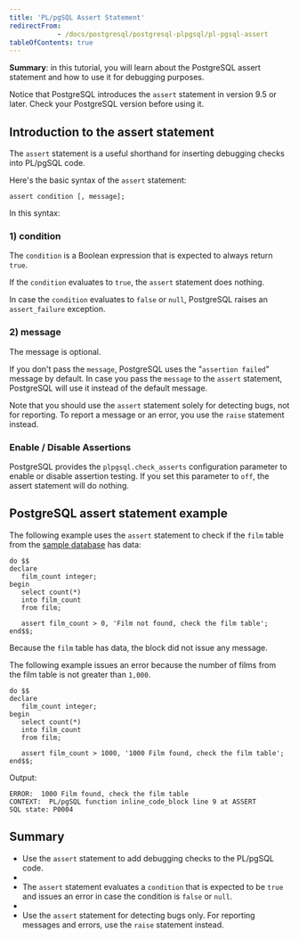 ```yaml
---
title: 'PL/pgSQL Assert Statement'
redirectFrom: 
            - /docs/postgresql/postgresql-plpgsql/pl-pgsql-assert
tableOfContents: true
---
```



**Summary**: in this tutorial, you will learn about the PostgreSQL assert statement and how to use it for debugging purposes.

Notice that PostgreSQL introduces the `assert` statement in version 9.5 or later. Check your PostgreSQL version before using it.

## Introduction to the assert statement

The `assert` statement is a useful shorthand for inserting debugging checks into PL/pgSQL code.

Here's the basic syntax of the `assert` statement:

```
assert condition [, message];
```

In this syntax:

### 1) condition

The `condition` is a Boolean expression that is expected to always return `true`.

If the `condition` evaluates to `true`, the `assert` statement does nothing.

In case the `condition` evaluates to `false` or `null`, PostgreSQL raises an `assert_failure` exception.

### 2) message

The message is optional.

If you don't pass the `message`, PostgreSQL uses the "`assertion failed`" message by default. In case you pass the `message` to the `assert` statement, PostgreSQL will use it instead of the default message.

Note that you should use the `assert` statement solely for detecting bugs, not for reporting. To report a message or an error, you use the `raise` statement instead.

### Enable / Disable Assertions

PostgreSQL provides the `plpgsql.check_asserts` configuration parameter to enable or disable assertion testing. If you set this parameter to `off`, the assert statement will do nothing.

## PostgreSQL assert statement example

The following example uses the `assert` statement to check if the `film` table from the [sample database](/docs/postgresql/postgresql-getting-started/postgresql-sample-database) has data:

```
do $$
declare
   film_count integer;
begin
   select count(*)
   into film_count
   from film;

   assert film_count > 0, 'Film not found, check the film table';
end$$;
```

Because the `film` table has data, the block did not issue any message.

The following example issues an error because the number of films from the film table is not greater than `1,000`.

```
do $$
declare
   film_count integer;
begin
   select count(*)
   into film_count
   from film;

   assert film_count > 1000, '1000 Film found, check the film table';
end$$;
```

Output:

```
ERROR:  1000 Film found, check the film table
CONTEXT:  PL/pgSQL function inline_code_block line 9 at ASSERT
SQL state: P0004
```

## Summary

- Use the `assert` statement to add debugging checks to the PL/pgSQL code.
-
- The `assert` statement evaluates a `condition` that is expected to be `true` and issues an error in case the condition is `false` or `null`.
-
- Use the `assert` statement for detecting bugs only. For reporting messages and errors, use the `raise` statement instead.
